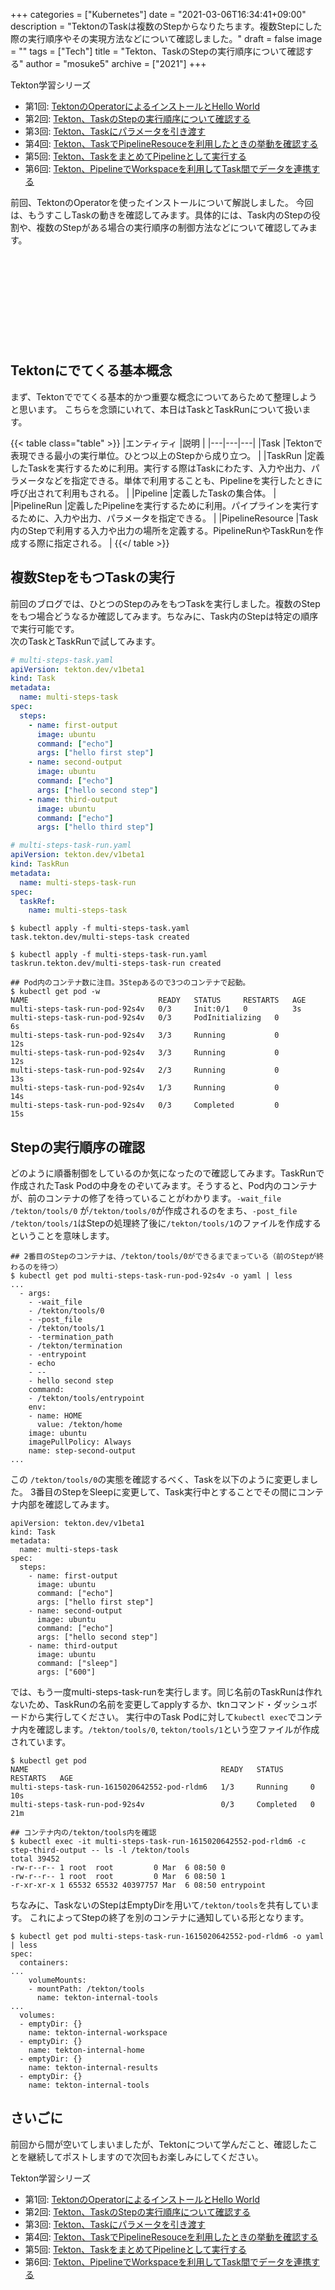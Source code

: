 +++
categories = ["Kubernetes"]
date = "2021-03-06T16:34:41+09:00"
description = "TektonのTaskは複数のStepからなりたちます。複数Stepにした際の実行順序やその実現方法などについて確認しました。"
draft = false
image = ""
tags = ["Tech"]
title = "Tekton、TaskのStepの実行順序について確認する"
author = "mosuke5"
archive = ["2021"]
+++

Tekton学習シリーズ
- 第1回: [TektonのOperatorによるインストールとHello World](/entry/2020/05/10/tekton-operator/)
- 第2回: [Tekton、TaskのStepの実行順序について確認する](/entry/2021/03/06/tekton-multi-steps-task/)
- 第3回: [Tekton、Taskにパラメータを引き渡す](/entry/2021/03/06/tekton-task-with-params/)
- 第4回: [Tekton、TaskでPipelineResouceを利用したときの挙動を確認する](/entry/2021/03/07/tekton-task-with-pipelineresource/)
- 第5回: [Tekton、TaskをまとめてPipelineとして実行する](/entry/2021/03/07/tekton-pipeline/)
- 第6回: [Tekton、PipelineでWorkspaceを利用してTask間でデータを連携する](/entry/2021/03/17/tekton-pipeline-with-workspace/)

前回、TektonのOperatorを使ったインストールについて解説しました。
今回は、もうすこしTaskの動きを確認してみます。具体的には、Task内のStepの役割や、複数のStepがある場合の実行順序の制御方法などについて確認してみます。

<div class="iframely-embed"><div class="iframely-responsive" style="height: 140px; padding-bottom: 0;"><a href="https://blog.mosuke.tech/entry/2020/05/10/tekton-operator/" data-iframely-url="//cdn.iframe.ly/aQ48OK3"></a></div></div><script async src="//cdn.iframe.ly/embed.js" charset="utf-8"></script>

<!--more-->

## Tektonにでてくる基本概念
まず、Tektonででてくる基本的かつ重要な概念についてあらためて整理しようと思います。
こちらを念頭にいれて、本日はTaskとTaskRunについて扱います。

{{< table class="table" >}}
|エンティティ  |説明  |
|---|---|---|
|Task  |Tektonで表現できる最小の実行単位。ひとつ以上のStepから成り立つ。  |
|TaskRun  |定義したTaskを実行するために利用。実行する際はTaskにわたす、入力や出力、パラメータなどを指定できる。単体で利用することも、Pipelineを実行したときに呼び出されて利用もされる。  |
|Pipeline  |定義したTaskの集合体。  |
|PipelineRun  |定義したPipelineを実行するために利用。パイプラインを実行するために、入力や出力、パラメータを指定できる。  |
|PipelineResource  |Task内のStepで利用する入力や出力の場所を定義する。PipelineRunやTaskRunを作成する際に指定される。  |
{{</ table >}}

## 複数StepをもつTaskの実行
前回のブログでは、ひとつのStepのみをもつTaskを実行しました。複数のStepをもつ場合どうなるか確認してみます。ちなみに、Task内のStepは特定の順序で実行可能です。  
次のTaskとTaskRunで試してみます。

```yaml
# multi-steps-task.yaml
apiVersion: tekton.dev/v1beta1
kind: Task
metadata:
  name: multi-steps-task
spec:
  steps:
    - name: first-output
      image: ubuntu
      command: ["echo"]
      args: ["hello first step"]
    - name: second-output
      image: ubuntu
      command: ["echo"]
      args: ["hello second step"]
    - name: third-output
      image: ubuntu
      command: ["echo"]
      args: ["hello third step"]
```

```yaml
# multi-steps-task-run.yaml
apiVersion: tekton.dev/v1beta1
kind: TaskRun
metadata:
  name: multi-steps-task-run
spec:
  taskRef:
    name: multi-steps-task
```

```
$ kubectl apply -f multi-steps-task.yaml
task.tekton.dev/multi-steps-task created

$ kubectl apply -f multi-steps-task-run.yaml
taskrun.tekton.dev/multi-steps-task-run created

## Pod内のコンテナ数に注目。3Stepあるので3つのコンテナで起動。
$ kubectl get pod -w
NAME                             READY   STATUS     RESTARTS   AGE
multi-steps-task-run-pod-92s4v   0/3     Init:0/1   0          3s
multi-steps-task-run-pod-92s4v   0/3     PodInitializing   0          6s
multi-steps-task-run-pod-92s4v   3/3     Running           0          12s
multi-steps-task-run-pod-92s4v   3/3     Running           0          12s
multi-steps-task-run-pod-92s4v   2/3     Running           0          13s
multi-steps-task-run-pod-92s4v   1/3     Running           0          14s
multi-steps-task-run-pod-92s4v   0/3     Completed         0          15s
```

## Stepの実行順序の確認
どのように順番制御をしているのか気になったので確認してみます。TaskRunで作成されたTask Podの中身をのぞいてみます。そうすると、Pod内のコンテナが、前のコンテナの修了を待っていることがわかります。`-wait_file /tekton/tools/0` が`/tekton/tools/0`が作成されるのをまち、`-post_file /tekton/tools/1`はStepの処理終了後に`/tekton/tools/1`のファイルを作成するということを意味します。

```
## 2番目のStepのコンテナは、/tekton/tools/0ができるまでまっている（前のStepが終わるのを待つ）
$ kubectl get pod multi-steps-task-run-pod-92s4v -o yaml | less
...
  - args:
    - -wait_file
    - /tekton/tools/0
    - -post_file
    - /tekton/tools/1
    - -termination_path
    - /tekton/termination
    - -entrypoint
    - echo
    - --
    - hello second step
    command:
    - /tekton/tools/entrypoint
    env:
    - name: HOME
      value: /tekton/home
    image: ubuntu
    imagePullPolicy: Always
    name: step-second-output
...
```

この `/tekton/tools/0`の実態を確認するべく、Taskを以下のように変更しました。
3番目のStepをSleepに変更して、Task実行中とすることでその間にコンテナ内部を確認してみます。

```
apiVersion: tekton.dev/v1beta1
kind: Task
metadata:
  name: multi-steps-task
spec:
  steps:
    - name: first-output
      image: ubuntu
      command: ["echo"]
      args: ["hello first step"]
    - name: second-output
      image: ubuntu
      command: ["echo"]
      args: ["hello second step"]
    - name: third-output
      image: ubuntu
      command: ["sleep"]
      args: ["600"]
```

では、もう一度multi-steps-task-runを実行します。同じ名前のTaskRunは作れないため、TaskRunの名前を変更してapplyするか、tknコマンド・ダッシュボードから実行してください。
実行中のTask Podに対して`kubectl exec`でコンテナ内を確認します。`/tekton/tools/0`, `tekton/tools/1`という空ファイルが作成されています。

```
$ kubectl get pod
NAME                                           READY   STATUS      RESTARTS   AGE
multi-steps-task-run-1615020642552-pod-rldm6   1/3     Running     0          10s
multi-steps-task-run-pod-92s4v                 0/3     Completed   0          21m

## コンテナ内の/tekton/tools内を確認
$ kubectl exec -it multi-steps-task-run-1615020642552-pod-rldm6 -c step-third-output -- ls -l /tekton/tools
total 39452
-rw-r--r-- 1 root  root         0 Mar  6 08:50 0
-rw-r--r-- 1 root  root         0 Mar  6 08:50 1
-r-xr-xr-x 1 65532 65532 40397757 Mar  6 08:50 entrypoint
```

ちなみに、TaskないのStepはEmptyDirを用いて`/tekton/tools`を共有しています。
これによってStepの終了を別のコンテナに通知している形となります。

```
$ kubectl get pod multi-steps-task-run-1615020642552-pod-rldm6 -o yaml | less
spec:
  containers:
...
    volumeMounts:
    - mountPath: /tekton/tools
      name: tekton-internal-tools
...
  volumes:
  - emptyDir: {}
    name: tekton-internal-workspace
  - emptyDir: {}
    name: tekton-internal-home
  - emptyDir: {}
    name: tekton-internal-results
  - emptyDir: {}
    name: tekton-internal-tools
```

## さいごに
前回から間が空いてしまいましたが、Tektonについて学んだこと、確認したことを継続してポストしますので次回もお楽しみにしてください。

Tekton学習シリーズ
- 第1回: [TektonのOperatorによるインストールとHello World](/entry/2020/05/10/tekton-operator/)
- 第2回: [Tekton、TaskのStepの実行順序について確認する](/entry/2021/03/06/tekton-multi-steps-task/)
- 第3回: [Tekton、Taskにパラメータを引き渡す](/entry/2021/03/06/tekton-task-with-params/)
- 第4回: [Tekton、TaskでPipelineResouceを利用したときの挙動を確認する](/entry/2021/03/07/tekton-task-with-pipelineresource/)
- 第5回: [Tekton、TaskをまとめてPipelineとして実行する](/entry/2021/03/07/tekton-pipeline/)
- 第6回: [Tekton、PipelineでWorkspaceを利用してTask間でデータを連携する](/entry/2021/03/17/tekton-pipeline-with-workspace/)